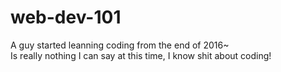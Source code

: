 # web-dev-101

A guy started leanning coding from the end of 2016~
<br>
Is really nothing I can say at this time, I know shit about coding!
